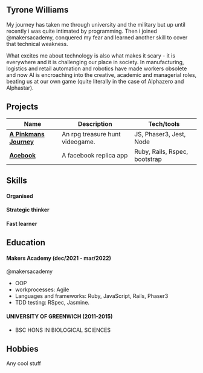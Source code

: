 ## Tyrone Williams


My journey has taken me through university and the military but up until recently i was quite intimated by programming. Then i joined @makersacademy, conquered my fear and learned another skill to cover that technical weakness.

What excites me about technology is also what makes it scary - it is everywhere and it is challenging our place in society. In manufacturing, logistics and retail automation and robotics have made workers obsolete and now AI is encroaching into the creative, academic and managerial roles, beating us at our own game (quite literally in the case of Alphazero and Alphastar).

## Projects

| Name                         | Description       | Tech/tools        |
| ---------------------------- | ----------------- | ----------------- |
|**[A Pinkmans Journey](https://github.com/TMWcodes/A-Pinkmans-Journey)**           | An rpg treasure hunt videogame. | JS, Phaser3, Jest, Node |
| **[Acebook](https://github.com/TMWcodes/acebook-CHATS)** | A facebook replica app | Ruby, Rails, Rspec, bootstrap              |

## Skills


#### Organised


#### Strategic thinker

#### Fast learner

## Education

#### Makers Academy (dec/2021 - mar/2022)
@makersacademy 
- OOP
- workprocesses: Agile
- Languages and frameworks: Ruby, JavaScript, Rails, Phaser3
- TDD testing: RSpec, Jasmine.

#### UNIVERSITY OF GREENWICH (2011-2015)

- BSC HONS IN BIOLOGICAL SCIENCES

## Hobbies

Any cool stuff
